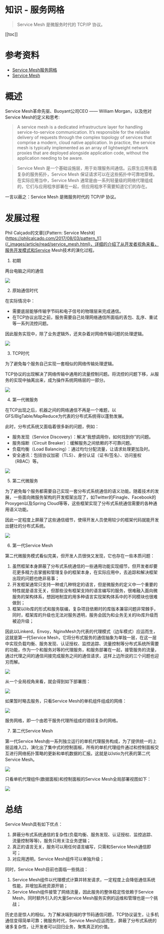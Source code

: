# 知识 - 服务网格

> Service Mesh 是微服务时代的 TCP/IP 协议。

[[toc]]

# 参考资料

* [Service Mesh服务网格](https://zhuanlan.zhihu.com/p/61901608)
* [Service Mesh](https://philcalcado.com/2017/08/03/pattern_service_mesh.html) 

# 概述

Service Mesh革命先驱、Buoyant公司CEO —— William Morgan，以及他对Service Mesh的定义和思考:

> A service mesh is a dedicated infrastructure layer for handling service-to-service communication. It’s responsible for the reliable delivery of requests through the complex topology of services that comprise a modern, cloud native application. In practice, the service mesh is typically implemented as an array of lightweight network proxies that are deployed alongside application code, without the application needing to be aware.

> Service Mesh 是一个基础设施层，用于处理服务间通信。云原生应用有着复杂的服务拓扑，Service Mesh 保证请求可以在这些拓扑中可靠地穿梭。在实际应用当中，Service Mesh 通常是由一系列轻量级的网络代理组成的，它们与应用程序部署在一起，但应用程序不需要知道它们的存在。

一言以蔽之：Service Mesh 是微服务时代的 TCP/IP 协议。

# 发展过程

Phil Calçado的文章[《Pattern: Service Mesh》](https://philcalcado.com/2017/08/03/pattern_![](/_images/article/read/service_mesh.html)，详细的介绍了从开发者视角来看，服务开发模式和Service Mesh技术的演化过程。

1. 初期

两台电脑之间的通信

![](/_images/article/read/service_mesh_1.png)

2. 原始通信时代

在实际情况中：

* 需要底层能够传输字节码和电子信号的物理层来完成通信。
* 在TCP协议出现之前，服务需要自己处理网络通信所面临的丢包、乱序、重试等一系列流控问题。
    
因此服务实现中，除了业务逻辑外，还夹杂着对网络传输问题的处理逻辑。

![](/_images/article/read/service_mesh_2.png)

3. TCP时代

为了避免每个服务自己实现一套相似的网络传输处理逻辑。

TCP协议的出现解决了网络传输中通用的流量控制问题。将流控的问题下移，从服务的实现中抽离出来，成为操作系统网络层的一部分。

![](/_images/article/read/service_mesh_3.png)

4. 第一代微服务

在TCP出现之后，机器之间的网络通信不再是一个难题，以GFS/BigTable/MapReduce为代表的分布式系统得以蓬勃发展。

此时，分布式系统又面临着很多新的问题，例如：

* 服务发现（Service Discovery）：解决“我想调用你，如何找到你”的问题。
* 服务熔断（Circuit Breaker）：缓解服务之间依赖的不可靠问题。
* 负载均衡（Load Balancing）：通过均匀分配流量，让请求处理更加及时。
* 安全通讯：包括协议加密（TLS）、身份认证（证书/签名）、访问鉴权（RBAC）等。

![](/_images/article/read/service_mesh_4.png)


5. 第二代微服务

为了避免每个服务都需要自己实现一套分布式系统通信的语义功能。随着技术的发展，一些面向微服务架构的开发框架出现了，如Twitter的Finagle、Facebook的Proxygen以及Spring Cloud等等，这些框架实现了分布式系统通信需要的各种通用语义功能。

因此一定程度上屏蔽了这些通信细节，使得开发人员使用较少的框架代码就能开发出健壮的分布式系统。

![](/_images/article/read/service_mesh_5.png)

6. 第一代Service Mesh

第二代微服务模式看似完美，但开发人员很快又发现，它也存在一些本质问题：

1. 虽然框架本身屏蔽了分布式系统通信的一些通用功能实现细节，但开发者却要花更多精力去掌握和管理复杂的框架本身，在实际应用中，去追踪和解决框架出现的问题也绝非易事；
2. 开发框架通常只支持一种或几种特定的语言，但是微服务的定义中一个重要的特性就是语言无关，但那些没有框架支持的语言编写的服务，很难融入面向微服务的架构体系，想因地制宜的用多种语言实现架构体系中的不同模块也很难做到；
3. 框架以lib库的形式和服务联编，复杂项目依赖时的库版本兼容问题非常棘手，同时，框架库的升级也无法对服务透明，服务会因为和业务无关的lib库升级而被迫升级；

因此以Linkerd，Envoy，NginxMesh为代表的代理模式（边车模式）应运而生，这就是第一代Service Mesh，它将分布式服务的通信抽象为单独一层，在这一层中实现负载均衡、服务发现、认证授权、监控追踪、流量控制等分布式系统所需要的功能，作为一个和服务对等的代理服务，和服务部署在一起，接管服务的流量，通过代理之间的通信间接完成服务之间的通信请求，这样上边所说的三个问题也迎刃而解。

![](/_images/article/read/service_mesh_6.png)

从一个全局视角来看，就会得到如下部署图：

![](/_images/article/read/service_mesh_7.png)

如果暂时略去服务，只看Service Mesh的单机组件组成的网络：

![](/_images/article/read/service_mesh_8.png)

服务网格，即一个由若干服务代理所组成的错综复杂的网格。

7. 第二代Service Mesh

第一代Service Mesh由一系列独立运行的单机代理服务构成，为了提供统一的上层运维入口，演化出了集中式的控制面板，所有的单机代理组件通过和控制面板交互进行网络拓扑策略的更新和单机数据的汇报。这就是以Istio为代表的第二代Service Mesh。

![](/_images/article/read/service_mesh_9.png)


只看单机代理组件(数据面板)和控制面板的Service Mesh全局部署视图如下：

![](/_images/article/read/service_mesh_10.png)


# 总结

Service Mesh具有如下优点：

1. 屏蔽分布式系统通信的复杂性(负载均衡、服务发现、认证授权、监控追踪、流量控制等等)，服务只用关注业务逻辑；
2. 真正的语言无关，服务可以用任何语言编写，只需和Service Mesh通信即可；
3. 对应用透明，Service Mesh组件可以单独升级；

同时，Service Mesh目前也面临一些挑战：

1. Service Mesh组件以代理模式计算并转发请求，一定程度上会降低通信系统性能，并增加系统资源开销；
2. Service Mesh组件接管了网络流量，因此服务的整体稳定性依赖于Service Mesh，同时额外引入的大量Service Mesh服务实例的运维和管理也是一个挑战；


历史总是惊人的相似。为了解决端到端的字节码通信问题，TCP协议诞生，让多机通信变得简单可靠；微服务时代，Service Mesh应运而生，屏蔽了分布式系统的诸多复杂性，让开发者可以回归业务，聚焦真正的价值。